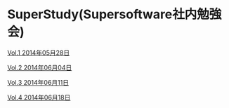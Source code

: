 SuperStudy(Supersoftware社内勉強会)
==========

[Vol.1 2014年05月28日](https://github.com/SuperStudy/SuperStudy/wiki/SuperStudy1)

[Vol.2 2014年06月04日](https://github.com/SuperStudy/SuperStudy/wiki/SuperStudy2)

[Vol.3 2014年06月11日](https://github.com/SuperStudy/SuperStudy/wiki/SuperStudy3)

[Vol.4 2014年06月18日](https://github.com/SuperStudy/SuperStudy/wiki/SuperStudy4)
